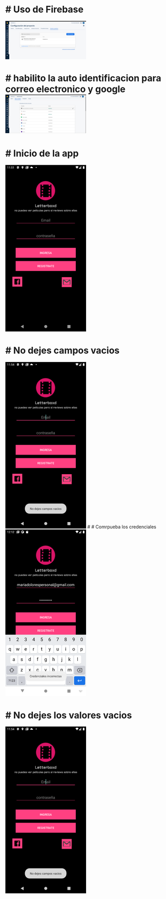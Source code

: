 
# # Uso de Firebase 
<img src="https://github.com/karlistack/Letterboxd/blob/master/2021-02-28-000821_1366x768_scrot.png" width="50%">

# # habilito la auto identificacion para correo electronico y google <img src="https://github.com/karlistack/Letterboxd/blob/master/2021-02-28-214303_1366x768_scrot.png" width="50%">


# # Inicio de la app

<img src="https://github.com/karlistack/Letterboxd/blob/master/Screenshot_20210227_235202.png" width="50%">

# # No dejes campos vacios

<img src="https://github.com/karlistack/Letterboxd/blob/master/Screenshot_20210227_235405.png" width="50%">
# # Comrpueba los credenciales

<img src="https://github.com/karlistack/Letterboxd/blob/master/Screenshot_20210228_001205.png" width="50%">

# # No dejes los valores vacios

<img src="https://github.com/karlistack/Letterboxd/blob/master/Screenshot_20210227_235405.png" width="50%">
